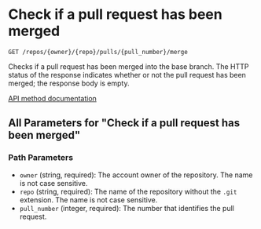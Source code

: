# Check if a pull request has been merged

`GET /repos/{owner}/{repo}/pulls/{pull_number}/merge`

Checks if a pull request has been merged into the base branch. The HTTP status of the response indicates whether or not the pull request has been merged; the response body is empty.

[API method documentation](https://docs.github.com/rest/pulls/pulls#check-if-a-pull-request-has-been-merged)

## All Parameters for "Check if a pull request has been merged"

### Path Parameters

- `owner` (string, required): The account owner of the repository. The name is not case sensitive.
- `repo` (string, required): The name of the repository without the `.git` extension. The name is not case sensitive.
- `pull_number` (integer, required): The number that identifies the pull request.